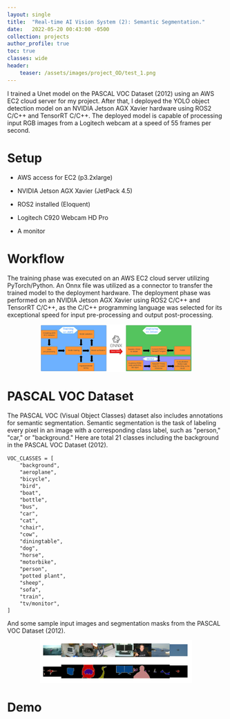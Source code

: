 ```yaml
---
layout: single
title:  "Real-time AI Vision System (2): Semantic Segmentation."
date:   2022-05-20 00:43:00 -0500
collection: projects
author_profile: true
toc: true
classes: wide
header:
    teaser: /assets/images/project_OD/test_1.png
---
```

I trained a Unet model on the PASCAL VOC Dataset (2012) using an AWS EC2 cloud server for my project. After that, I deployed the YOLO object detection model on an NVIDIA Jetson AGX Xavier hardware using ROS2 C/C++ and TensorRT C/C++. The deployed model is capable of processing input RGB images from a Logitech webcam at a speed of 55 frames per second.

# Setup
- AWS access for EC2 (p3.2xlarge)

- NVIDIA Jetson AGX Xavier (JetPack 4.5)

- ROS2 installed (Eloquent)

- Logitech C920 Webcam HD Pro

- A monitor 

# Workflow
The training phase was executed on an AWS EC2 cloud server utilizing PyTorch/Python. An Onnx file was utilized as a connector to transfer the trained model to the deployment hardware. The deployment phase was performed on an NVIDIA Jetson AGX Xavier using ROS2 C/C++ and TensorRT C/C++, as the C/C++ programming language was selected for its exceptional speed for input pre-processing and output post-processing.

<style>
.center {
  display: block;
  margin-left: auto;
  margin-right: auto;
  min-width: 90%;
  max-width: 90%;
  width: 50vw;
}
</style>
<img class="center" src="/assets/images/project_OD/Task_1.png" alt="The task."> 

# PASCAL VOC Dataset
The PASCAL VOC (Visual Object Classes) dataset also includes annotations for semantic segmentation. Semantic segmentation is the task of labeling every pixel in an image with a corresponding class label, such as "person," "car," or "background."
Here are total 21 classes including the background in the PASCAL VOC Dataset (2012).
```
VOC_CLASSES = [
    "background",
    "aeroplane",
    "bicycle",
    "bird",
    "boat",
    "bottle",
    "bus",
    "car",
    "cat",
    "chair",
    "cow",
    "diningtable",
    "dog",
    "horse",
    "motorbike",
    "person",
    "potted plant",
    "sheep",
    "sofa",
    "train",
    "tv/monitor",
]
```

And some sample input images and segmentation masks from the PASCAL VOC Dataset (2012).
<style>
.center {
  display: block;
  margin-left: auto;
  margin-right: auto;
  min-width: 70%;
  max-width: 70%;
  width: 50vw;
}
</style>
<img class="center" src="/assets/images/project_SEG/VOC_sampels.png" alt="VOC_sampels."> 

# Demo

